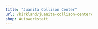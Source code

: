 ```yaml
---
title: "Juanita Collison Center"
url: /kirkland/juanita-collison-center/
shop: Autowerkstatt
---
```

